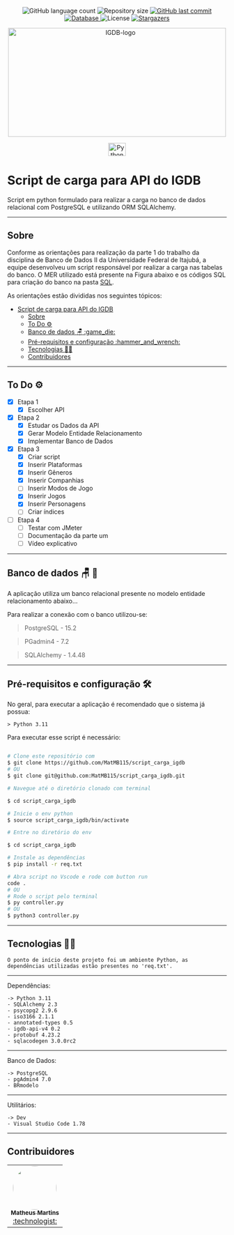 <p align="center">
  <img alt="GitHub language count" src="https://img.shields.io/github/languages/count/MatMB115/script_carga_igdb?color=a015f5">

  <img alt="Repository size" src="https://img.shields.io/github/repo-size/MatMB115/script_carga_igdb">

  <a href="https://github.com/MatMB115/script_carga_igdb/commits/main">
    <img alt="GitHub last commit" src="https://img.shields.io/github/last-commit/MatMB115/script_carga_igdb">
  </a>
  <a href="https://www.heroku.com/">
  <img alt="Database" src="https://img.shields.io/badge/database PostgreSQL-red">
  </a>

<img alt="License" src="https://img.shields.io/badge/license-MIT-brightgreen">
  <a href="https://github.com/MatMB115/script_carga_igdb/stargazers">
    <img alt="Stargazers" src="https://img.shields.io/github/stars/MatMB115/script_carga_igdb?style=social">
  </a>
</p>

<p align="center">
  <a href="https://github.com/MatMB115/script_carga_igdb">
    <img src="https://miro.medium.com/v2/resize:fit:720/format:webp/1*DpaeArqM7JWzJLylsVl9lg.png" height="250" width="500" alt="IGDB-logo" />
  </a>
</p>

<p align="center">
    <a href="https://www.python.org/">
        <img align="center" alt="Python" height="30" width="40" src="https://cdn.jsdelivr.net/gh/devicons/devicon/icons/python/python-original-wordmark.svg">
    </a>
</p>

# Script de carga para API do IGDB

Script em python formulado para realizar a carga no banco de dados relacional com PostgreSQL e utilizando ORM SQLAlchemy.

---
## Sobre

Conforme as orientações para realização da parte 1 do trabalho da disciplina de Banco de Dados II da Universidade Federal de Itajubá, a equipe desenvolveu um script responsável por realizar a carga nas tabelas do banco. O MER utilizado está presente na Figura abaixo e os códigos SQL para criação do banco na pasta [SQL](https://github.com/MatMB115/script_carga_igdb/blob/main/SQL).

As orientações estão divididas nos seguintes tópicos:

- [Script de carga para API do IGDB](#script-de-carga-para-api-do-igdb)
  - [Sobre](#sobre)
  - [To Do :gear:](#to-do-gear)
  - [Banco de dados :chair: :game\_die:](#banco-de-dados-chair-game_die)
  - [Pré-requisitos e configuração :hammer\_and\_wrench:](#pré-requisitos-e-configuração-hammer_and_wrench)
  - [Tecnologias :technologist:](#tecnologias-technologist)
  - [Contribuidores](#contribuidores)

---
## To Do :gear:
- [x] Etapa 1
  - [x] Escolher API 
- [x] Etapa 2
  - [x] Estudar os Dados da API
  - [x] Gerar Modelo Entidade Relacionamento
  - [x] Implementar Banco de Dados
- [x] Etapa 3
  - [x] Criar script  
  - [x] Inserir Plataformas
  - [x] Inserir Gêneros
  - [x] Inserir Companhias
  - [ ] Inserir Modos de Jogo
  - [x] Inserir Jogos
  - [x] Inserir Personagens
  - [ ] Criar índices
- [ ] Etapa 4
  - [ ] Testar com JMeter
  - [ ] Documentação da parte um
  - [ ] Vídeo explicativo

---
## Banco de dados :chair: :game_die:
A aplicação utiliza um banco relacional presente no modelo entidade relacionamento abaixo...

Para realizar a conexão com o banco utilizou-se:
>PostgreSQL - 15.2

>PGadmin4 - 7.2

>SQLAlchemy - 1.4.48

---
## Pré-requisitos e configuração :hammer_and_wrench:
No geral, para executar a aplicação é recomendado que o sistema já possua:

    > Python 3.11

Para executar esse script é necessário:

```bash

# Clone este repositório com
$ git clone https://github.com/MatMB115/script_carga_igdb
# OU
$ git clone git@github.com:MatMB115/script_carga_igdb.git

# Navegue até o diretório clonado com terminal

$ cd script_carga_igdb

# Inicie o env python
$ source script_carga_igdb/bin/activate

# Entre no diretório do env

$ cd script_carga_igdb

# Instale as dependências
$ pip install -r req.txt

# Abra script no Vscode e rode com button run
code .
# OU
# Rode o script pelo terminal
$ py controller.py
# OU
$ python3 controller.py


```
---
## Tecnologias :technologist:
    O ponto de início deste projeto foi um ambiente Python, as dependências utilizadas estão presentes no 'req.txt'. 
---
Dependências:

    -> Python 3.11
    - SQLAlchemy 2.3
    - psycopg2 2.9.6
    - iso3166 2.1.1
    - annotated-types 0.5
    - igdb-api-v4 0.2
    - protobuf 4.23.2
    - sqlacodegen 3.0.0rc2
---
Banco de Dados:

    -> PostgreSQL
    - pgAdmin4 7.0
    - BRmodelo
---
Utilitários:

    -> Dev
    - Visual Studio Code 1.78
---  

## Contribuidores

<table>
  <tr>
</td>
    <td align="center"><a href="https://github.com/MatMB115"><img style="border-radius: 50%;" src="https://avatars.githubusercontent.com/u/63670910?v=4" width="100px;" alt=""/><br /><sub><b>Matheus Martins</b></sub></a><br /><a href="https://github.com/MatMB115/repime" title="RepiMe">:technologist:</a></td>
</td>
  </tr>
</table>
